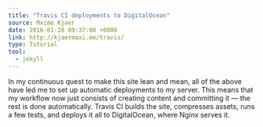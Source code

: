 ```yaml
---
title: "Travis CI deployments to DigitalOcean"
source: Mxime Kjaer
date: 2016-01-28 09:37:00 +0000
link: http://kjaermaxi.me/travis/
type: Tutorial
tool:
  - jekyll
---
```

In my continuous quest to make this site lean and mean, all of the above have led me to set up automatic deployments to my server. This means that my workflow now just consists of creating content and committing it — the rest is done automatically. Travis CI builds the site, compresses assets, runs a few tests, and deploys it all to DigitalOcean, where Nginx serves it.





